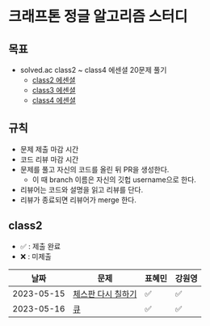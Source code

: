 # 크래프톤 정글 알고리즘 스터디

## 목표

- solved.ac class2 ~ class4 에센셜 20문제 풀기
  - [class2 에센셜](https://solved.ac/class/2e)
  - [class3 에센셜](https://solved.ac/class/3e)
  - [class4 에센셜](https://solved.ac/class/4e)

## 규칙

- 문제 제출 마감 시간
- 코드 리뷰 마감 시간
- 문제를 풀고 자신의 코드를 올린 뒤 PR을 생성한다.
  - 이 때 branch 이름은 자신의 깃헙 username으로 한다.
- 리뷰어는 코드와 설명을 읽고 리뷰를 단다.
- 리뷰가 종료되면 리뷰어가 merge 한다.

## class2

- ✅ : 제출 완료
- ❌ : 미제출

| 날짜       | 문제                                                       | 표혜민 | 강원영 |
| ---------- | ---------------------------------------------------------- | ------ | ------ |
| 2023-05-15 | [체스판 다시 칠하기](https://www.acmicpc.net/problem/1018) | ✅     | ✅     |
| 2023-05-16 | [큐](https://www.acmicpc.net/problem/10845)                | ✅     | ✅     |
